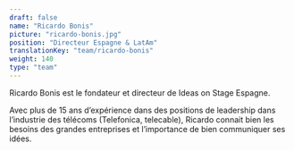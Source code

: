 ```yaml
---
draft: false
name: "Ricardo Bonis"
picture: "ricardo-bonis.jpg"
position: "Directeur Espagne & LatAm"
translationKey: "team/ricardo-bonis"
weight: 140
type: "team"
---
```

Ricardo Bonis est le fondateur et directeur de Ideas on Stage Espagne.

Avec plus de 15 ans d’expérience dans des positions de leadership dans l’industrie des télécoms (Telefonica, telecable), Ricardo connait bien les besoins des grandes entreprises et l’importance de bien communiquer ses idées.